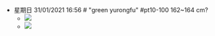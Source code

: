- 星期日 31/01/2021 16:56 # "green yurongfu" #pt10-100   162~164 cm?
    - ![](https://firebasestorage.googleapis.com/v0/b/firescript-577a2.appspot.com/o/imgs%2Fapp%2FXELiu-NovaKG%2FGEZ7V1mE0r.png?alt=media&token=0e29bbeb-e0e4-40cd-bc64-64743519682b)
    - ![](https://firebasestorage.googleapis.com/v0/b/firescript-577a2.appspot.com/o/imgs%2Fapp%2FXELiu-NovaKG%2FOPgk1FmCuE.png?alt=media&token=6d8d2cc3-b8ef-4858-a1df-4066a7c8143f)
